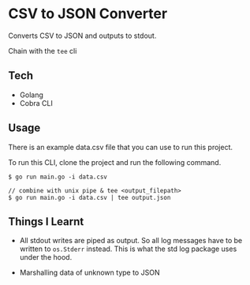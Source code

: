 # CSV to JSON Converter

Converts CSV to JSON and outputs to stdout.

Chain with the `tee` cli

## Tech

- Golang
- Cobra CLI

## Usage

There is an example data.csv file that you can use to run this project.

To run this CLI, clone the project and run the following command.

```
$ go run main.go -i data.csv

// combine with unix pipe & tee <output_filepath>
$ go run main.go -i data.csv | tee output.json
```

## Things I Learnt

- All stdout writes are piped as output. So all log messages have to be written to `os.Stderr` instead. This is what the std log package uses under the hood.

- Marshalling data of unknown type to JSON
